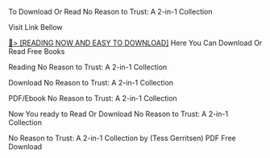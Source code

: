 To Download Or Read No Reason to Trust: A 2-in-1 Collection

Visit Link Bellow

<a href="https://uk.ebookarea.xyz/?book=B08JJ6F3MR">📖&gt; [READING NOW AND EASY TO DOWNLOAD]</a>
Here You Can Download Or Read Free Books

Reading No Reason to Trust: A 2-in-1 Collection

Download No Reason to Trust: A 2-in-1 Collection

PDF/Ebook No Reason to Trust: A 2-in-1 Collection

Now You ready to Read Or Download No Reason to Trust: A 2-in-1 Collection

No Reason to Trust: A 2-in-1 Collection by (Tess Gerritsen) PDF Free Download
